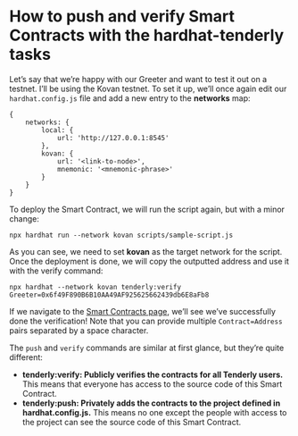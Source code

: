 # How to push and verify Smart Contracts with the hardhat-tenderly tasks

Let’s say that we’re happy with our Greeter and want to test it out on a testnet. I’ll be using the Kovan testnet. To set it up, we’ll once again edit our `hardhat.config.js` file and add a new entry to the **networks** map:

```text
{
    networks: {
		local: {
			url: 'http://127.0.0.1:8545'
		},
		kovan: {
			url: '<link-to-node>',
			mnemonic: '<mnemonic-phrase>'
		}
	}
}
```

To deploy the Smart Contract, we will run the script again, but with a minor change:

```text
npx hardhat run --network kovan scripts/sample-script.js
```

As you can see, we need to set **kovan** as the target network for the script. Once the deployment is done, we will copy the outputted address and use it with the verify command:

```text
npx hardhat --network kovan tenderly:verify Greeter=0x6f49F890B6B10AA49AF925625662439db6E8aFb8
```

If we navigate to the [Smart Contracts page](https://dashboard.tenderly.co/contract/kovan/0x6f49F890B6B10AA49AF925625662439db6E8aFb8), we’ll see we’ve successfully done the verification! Note that you can provide multiple `Contract=Address` pairs separated by a space character.

The `push` and `verify` commands are similar at first glance, but they’re quite different:

* **tenderly:verify: Publicly verifies the contracts for all Tenderly users.** This means that everyone has access to the source code of this Smart Contract.
* **tenderly:push: Privately adds the contracts to the project defined in hardhat.config.js.** This means no one except the people with access to the project can see the source code of this Smart Contract.

